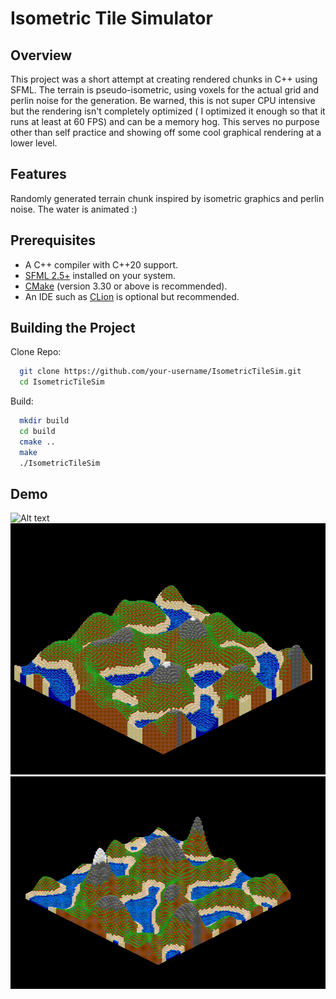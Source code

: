 # Isometric Tile Simulator

## Overview
This project was a short attempt at creating rendered chunks in C++ using SFML. The terrain is pseudo-isometric, using voxels for the actual grid and perlin noise for the generation. Be warned, this is not super CPU intensive but the rendering isn't completely optimized ( I optimized it enough so that it runs at least at 60 FPS) and can be a memory hog. This serves no purpose other than self practice and showing off some cool graphical rendering at a lower level.

## Features
Randomly generated terrain chunk inspired by isometric graphics and perlin noise. The water is animated :)
## Prerequisites
- A C++ compiler with C++20 support.
- [SFML 2.5+](https://www.sfml-dev.org/) installed on your system.
- [CMake](https://cmake.org/) (version 3.30 or above is recommended).
- An IDE such as [CLion](https://www.jetbrains.com/clion/) is optional but recommended.
## Building the Project

Clone Repo:
 ```bash
   git clone https://github.com/your-username/IsometricTileSim.git
   cd IsometricTileSim
```
Build:
```bash
  mkdir build
  cd build
  cmake ..
  make
  ./IsometricTileSim  
```

## Demo
![Alt text](assets/images/terraindemo2.gif)
![Alt text](assets/images/terraindemo3.gif)
![Alt text](assets/images/terraindemo4.gif)
